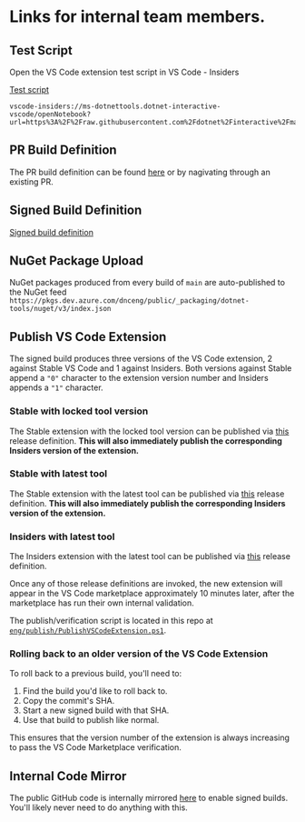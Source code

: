 # Links for internal team members.

## Test Script

Open the VS Code extension test script in VS Code - Insiders

[Test script](vscode-insiders://ms-dotnettools.dotnet-interactive-vscode/openNotebook?url=https%3A%2F%2Fraw.githubusercontent.com%2Fdotnet%2Finteractive%2Fmain%2FNotebookTestScript.dib)

```
vscode-insiders://ms-dotnettools.dotnet-interactive-vscode/openNotebook?url=https%3A%2F%2Fraw.githubusercontent.com%2Fdotnet%2Finteractive%2Fmain%2FNotebookTestScript.dib
```

## PR Build Definition

The PR build definition can be found [here](https://dev.azure.com/dnceng/public/_build?definitionId=744&_a=summary) or by nagivating through an existing PR.

## Signed Build Definition

[Signed build definition](https://dev.azure.com/dnceng/internal/_build?definitionId=743&_a=summary)

## NuGet Package Upload

NuGet packages produced from every build of `main` are auto-published to the NuGet feed `https://pkgs.dev.azure.com/dnceng/public/_packaging/dotnet-tools/nuget/v3/index.json`

## Publish VS Code Extension

The signed build produces three versions of the VS Code extension, 2 against Stable VS Code and 1 against Insiders.  Both versions against Stable append a `"0"` character to the extension version number and Insiders appends a `"1"` character.

### Stable with locked tool version

The Stable extension with the locked tool version can be published via [this](https://dev.azure.com/dnceng/internal/_release?_a=releases&view=mine&definitionId=86) release definition.  **This will also immediately publish the corresponding Insiders version of the extension.**

### Stable with latest tool

The Stable extension with the latest tool can be published via [this](https://dev.azure.com/dnceng/internal/_release?_a=releases&view=mine&definitionId=115) release definition.  **This will also immediately publish the corresponding Insiders version of the extension.**

### Insiders with latest tool

The Insiders extension with the latest tool can be published via [this](https://dev.azure.com/dnceng/internal/_release?_a=releases&view=mine&definitionId=103) release definition.

Once any of those release definitions are invoked, the new extension will appear in the VS Code marketplace approximately 10 minutes later, after the marketplace has run their own internal validation.

The publish/verification script is located in this repo at [`eng/publish/PublishVSCodeExtension.ps1`](eng/publish/PublishVSCodeExtension.ps1).

### Rolling back to an older version of the VS Code Extension

To roll back to a previous build, you'll need to:

1. Find the build you'd like to roll back to.
2. Copy the commit's SHA.
3. Start a new signed build with that SHA.
4. Use that build to publish like normal.

This ensures that the version number of the extension is always increasing to pass the VS Code Marketplace verification.

## Internal Code Mirror

The public GitHub code is internally mirrored [here](https://dev.azure.com/dnceng/internal/_git/dotnet-interactive) to enable signed builds.  You'll likely never need to do anything with this.
